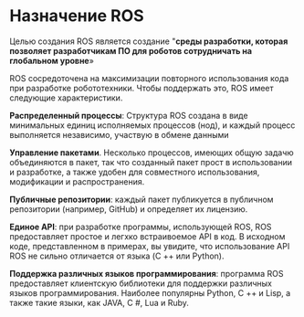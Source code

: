 # Назначение ROS

Целью создания ROS является создание "**среды разработки, которая позволяет разработчикам ПО для роботов сотрудничать на глобальном уровне**» 

ROS сосредоточена на максимизации повторного использования кода при разработке робототехники. Чтобы поддержать это, ROS имеет следующие характеристики. 

**Распределенный процессы**: Структура ROS создана в виде минимальных единиц исполняемых процессов \(нод\), и каждый процесс выполняется независимо, участвую в обмене данными

**Управление пакетами**. Несколько процессов, имеющих общую задачю объединяются в пакет, так что созданный пакет прост в использовании и разработке, а также удобен для совместного использования, модификации и распространения. 

**Публичные репозитории**: каждый пакет публикуется в публичном репозитории \(например, GitHub\) и определяет их лицензию. 

**Единое API**: при разработке программы, использующей ROS, ROS предоставляет простое и легхко встраивоемое API в код. В исходном коде, представленном в примерах, вы увидите, что использование API ROS не сильно отличается от языка \(C ++ или Python\).

**Поддержка различных языков программирования**: программа ROS предоставляет клиентскую библиотеки для поддержки различных языков программирования. Наиболее популярны Python, C ++ и Lisp, а также такие языки, как JAVA, C \#, Lua и Ruby. 

